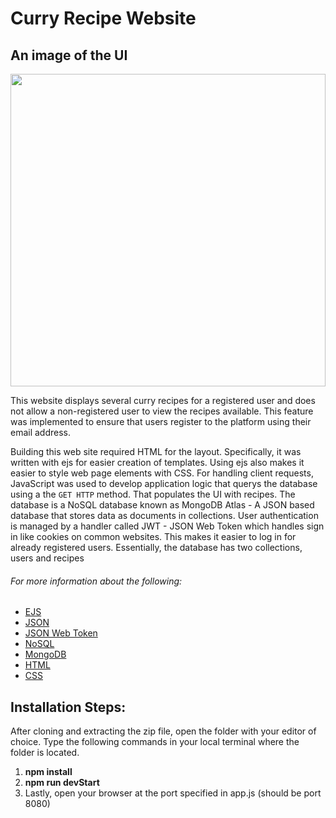 # <h1>Curry Recipe Website</h1>

<h2>An image of the UI</h2>

<img width="100%" height="500px" src="https://user-images.githubusercontent.com/25343696/112309595-9105a400-8cb4-11eb-9515-f8125ec85c23.png">
<p>This website displays several curry recipes for a registered user and does not allow a non-registered user to view the recipes available. This feature was implemented to ensure that users register to the platform using their email address.</p>

<p>Building this web site required HTML for the layout. Specifically, it was written with ejs for easier creation of templates. Using ejs also makes it easier to style web page elements with CSS. For handling client requests, JavaScript was used to develop application logic that querys the database using a the <code>GET HTTP</code> method. That populates the UI with recipes. The database is a NoSQL database known as MongoDB Atlas - A JSON based database that stores data as documents in collections. User authentication is managed by a handler called JWT - JSON Web Token which handles sign in like cookies on common websites. This makes it easier to log in for already registered users. Essentially, the database has two collections, users and recipes</p>

<h6>For more information about the following:</h6>
<ul>
  <a href="https://www.geeksforgeeks.org/use-ejs-as-template-engine-in-node-js/" target="_blank"><li>EJS</li></a>
  <a href="https://en.wikipedia.org/wiki/JSON" target="_blank"><li>JSON</li></a>
  <a href="https://en.wikipedia.org/wiki/JSON_Web_Token" target="_blank"><li>JSON Web Token</li></a>
  <a href="https://en.wikipedia.org/wiki/NoSQL" target="_blank"><li>NoSQL</li></a>
  <a href="https://en.wikipedia.org/wiki/MongoDB" target="_blank"><li>MongoDB</li></a>
  <a href="https://en.wikipedia.org/wiki/HTML" target="_blank"><li>HTML</li></a>
  <a href="https://en.wikipedia.org/wiki/CSS" target="_blank"><li>CSS</li></a>
</ul>

<h2>Installation Steps:</h2>

<p>After cloning and extracting the zip file, open the folder with your editor of choice. Type the following commands in your local terminal where the folder is located.</p>
<ol>
  <li><b>npm install</b></li>
  <li><b>npm run devStart</b></li>
  <li>Lastly, open your browser at the port specified in app.js (should be port 8080)</li>
</ol>




